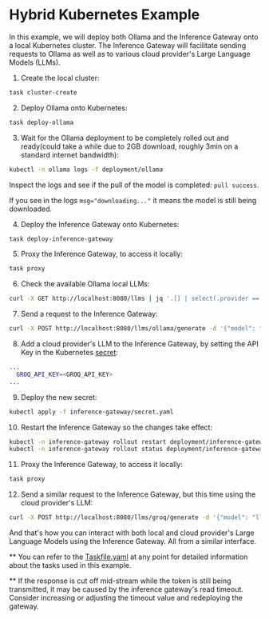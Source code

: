 # Hybrid Kubernetes Example

In this example, we will deploy both Ollama and the Inference Gateway onto a local Kubernetes cluster. The Inference Gateway will facilitate sending requests to Ollama as well as to various cloud provider's Large Language Models (LLMs).

1. Create the local cluster:

```bash
task cluster-create
```

2. Deploy Ollama onto Kubernetes:

```bash
task deploy-ollama
```

3. Wait for the Ollama deployment to be completely rolled out and ready(could take a while due to 2GB download, roughly 3min on a standard internet bandwidth):

```bash
kubectl -n ollama logs -f deployment/ollama
```

Inspect the logs and see if the pull of the model is completed: `pull success`.

If you see in the logs `msg="downloading..."` it means the model is still being downloaded.

4. Deploy the Inference Gateway onto Kubernetes:

```bash
task deploy-inference-gateway
```

5. Proxy the Inference Gateway, to access it locally:

```bash
task proxy
```

6. Check the available Ollama local LLMs:

```bash
curl -X GET http://localhost:8080/llms | jq '.[] | select(.provider == "ollama") | .models'
```

7. Send a request to the Inference Gateway:

```bash
curl -X POST http://localhost:8080/llms/ollama/generate -d '{"model": "phi3:3.8b", "prompt": "Explain the importance of fast language models. Keep it short and concise."}' | jq .
```

8. Add a cloud provider's LLM to the Inference Gateway, by setting the API Key in the Kubernetes [secret](inference-gateway/secret.yaml):

```bash
...
  GROQ_API_KEY=<GROQ_API_KEY>
...
```

9. Deploy the new secret:

```bash
kubectl apply -f inference-gateway/secret.yaml
```

10. Restart the Inference Gateway so the changes take effect:

```bash
kubectl -n inference-gateway rollout restart deployment/inference-gateway
kubectl -n inference-gateway rollout status deployment/inference-gateway
```

11. Proxy the Inference Gateway, to access it locally:

```bash
task proxy
```

12. Send a similar request to the Inference Gateway, but this time using the cloud provider's LLM:

```bash
curl -X POST http://localhost:8080/llms/groq/generate -d '{"model": "llama-3.3-70b-versatile", "prompt": "Explain the importance of fast language models. Keep it short and concise."}' | jq .
```

And that's how you can interact with both local and cloud provider's Large Language Models using the Inference Gateway. All from a similar interface.

\*\* You can refer to the [Taskfile.yaml](./Taskfile.yaml) at any point for detailed information about the tasks used in this example.

\*\* If the response is cut off mid-stream while the token is still being transmitted, it may be caused by the inference gateway's read timeout. Consider increasing or adjusting the timeout value and redeploying the gateway.
